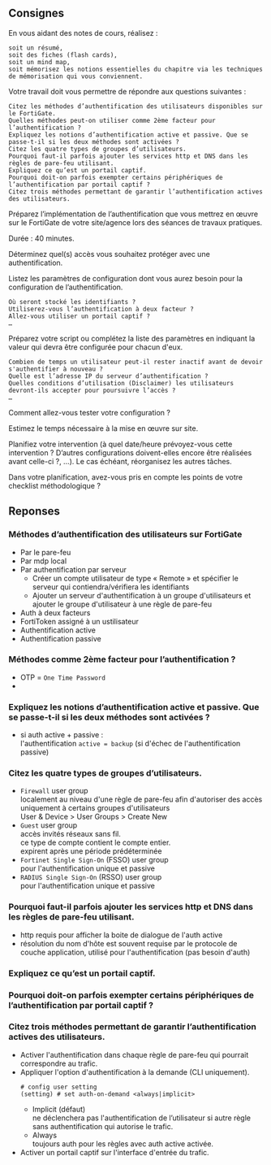 ## Consignes

En vous aidant des notes de cours, réalisez :

    soit un résumé,
    soit des fiches (flash cards),
    soit un mind map,
    soit mémorisez les notions essentielles du chapitre via les techniques de mémorisation qui vous conviennent.

Votre travail doit vous permettre de répondre aux questions suivantes :

    Citez les méthodes d’authentification des utilisateurs disponibles sur le FortiGate.
    Quelles méthodes peut-on utiliser comme 2ème facteur pour l’authentification ?
    Expliquez les notions d’authentification active et passive. Que se passe-t-il si les deux méthodes sont activées ?
    Citez les quatre types de groupes d’utilisateurs.
    Pourquoi faut-il parfois ajouter les services http et DNS dans les règles de pare-feu utilisant.
    Expliquez ce qu’est un portail captif.
    Pourquoi doit-on parfois exempter certains périphériques de l’authentification par portail captif ?
    Citez trois méthodes permettant de garantir l’authentification actives des utilisateurs.

Préparez l’implémentation de l’authentification que vous mettrez en œuvre sur le FortiGate de votre site/agence lors des séances de travaux pratiques.

Durée : 40 minutes.

Déterminez quel(s) accès vous souhaitez protéger avec une authentification.

Listez les paramètres de configuration dont vous aurez besoin pour la configuration de l’authentification.

    Où seront stocké les identifiants ?
    Utiliserez-vous l’authentification à deux facteur ?
    Allez-vous utiliser un portail captif ?
    … 

Préparez votre script ou complétez la liste des paramètres en indiquant la valeur qui devra être configurée pour chacun d'eux.

    Combien de temps un utilisateur peut-il rester inactif avant de devoir s'authentifier à nouveau ?
    Quelle est l’adresse IP du serveur d’authentification ?
    Quelles conditions d’utilisation (Disclaimer) les utilisateurs devront-ils accepter pour poursuivre l’accès ?
    …

Comment allez-vous tester votre configuration ?

Estimez le temps nécessaire à la mise en œuvre sur site.

Planifiez votre intervention (à quel date/heure prévoyez-vous cette intervention ? D’autres configurations doivent-elles encore être réalisées avant celle-ci ?, …). Le cas échéant, réorganisez les autres tâches.

Dans votre planification, avez-vous pris en compte les points de votre checklist méthodologique ?

## Reponses

### Méthodes d’authentification des utilisateurs sur FortiGate

* Par le pare-feu
* Par mdp local
* Par authentification par serveur
    * Créer un compte utilisateur de type « Remote » et spécifier le serveur qui contiendra/vérifiera les identifiants
    * Ajouter un serveur d'authentification à un groupe d'utilisateurs et ajouter le groupe d'utilisateur à une règle de pare-feu
* Auth à deux facteurs
* FortiToken assigné à un ustilisateur
* Authentification active
* Authentification passive


### Méthodes comme 2ème facteur pour l’authentification ?

* OTP = ```One Time Password```
* 

### Expliquez les notions d’authentification active et passive. Que se passe-t-il si les deux méthodes sont activées ?

* si auth active + passive :    
l'authentification ```active = backup``` (si d'échec de l'authentification passive)
### Citez les quatre types de groupes d’utilisateurs.

* ```Firewall``` user group     
localement au niveau d'une règle de pare-feu afin d'autoriser des accès uniquement à certains groupes d'utilisateurs        
User & Device > User Groups > Create New
* ```Guest``` user group       
accès invités réseaux sans fil.         
ce type de compte contient le compte entier.        
expirent après une période prédéterminée
* ```Fortinet Single Sign-On``` (FSSO) user group   
pour l'authentification unique et passive
* ```RADIUS Single Sign-On``` (RSSO) user group     
pour l'authentification unique et passive

### Pourquoi faut-il parfois ajouter les services http et DNS dans les règles de pare-feu utilisant.

* http requis pour afficher la boite de dialogue de l'auth active
* résolution du nom d'hôte est souvent requise par le protocole de couche application, utilisé pour l'authentification (pas besoin d'auth)

### Expliquez ce qu’est un portail captif.

### Pourquoi doit-on parfois exempter certains périphériques de l’authentification par portail captif ?

### Citez trois méthodes permettant de garantir l’authentification actives des utilisateurs.

* Activer l'authentification dans chaque règle de pare-feu qui pourrait correspondre au trafic.
* Appliquer l'option d'authentification à la demande (CLI uniquement).      
    ```
    # config user setting
    (setting) # set auth-on-demand <always|implicit>
    ```
    * Implicit (défaut)         
    ne déclenchera pas l'authentification de l’utilisateur si autre règle sans authentification qui autorise le trafic.
    * Always        
    toujours auth pour les règles avec auth active activée.
* Activer un portail captif sur l'interface d'entrée du trafic.